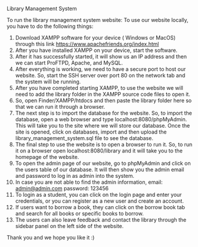 Library Management System


To run the library management system website:
To use our website locally, you have to do the following things:
1.	Download XAMPP software for your device ( Windows or MacOS) through this link https://www.apachefriends.org/index.html
2.	After you have installed XAMPP on your device, start the software. 
3.	After it has successfully started, it will show us an IP address and then we can start ProFTPD, Apache, and MySQL.
4.	After everything is working, we need to have a secure port to host our website. So, start the SSH server over port 80 on the network tab and the system will be running.
5.	After you have completed starting XAMPP, to use the website we will need to add the library folder in the XAMPP source code files to open it.
6.	So, open Finder/XAMPP/htdocs and then paste the library folder here so that we can run it through a browser.
7.	The next step is to import the database for the website. So, to import the database, open a web browser and type localhost:8080/phpMyAdmin. This will take you to the site where we will store our database. Once the site is opened, click on databases, import and then upload the library_management_system.sql file to see the database.  
8.	The final step to use the website is to open a browser to run it. So, to run it on a browser open localhost:8080/library and it will take you to the homepage of the website. 
9.	To open the admin page of our website, go to phpMyAdmin and click on the users table of our database. It will then show you the admin email and password to log in as admin into the system. 
10.	In case you are not able to find the admin information,
 email: admin@admin.com 
 password: 123456
11.	To login as a student, you can click on the login page and enter your credentials, or you can register as a new user and create an account.
12.	If users want to borrow a book, they can click on the borrow book tab and search for all books or specific books to borrow.
13.	The users can also leave feedback and contact the library through the sidebar panel on the left side of the website.

Thank you and we hope you like it :)
